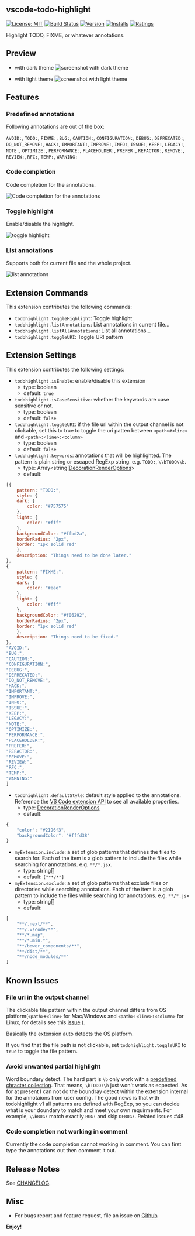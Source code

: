 vscode-todo-highlight
---
[![License: MIT](https://img.shields.io/badge/License-MIT-brightgreen.svg)](https://opensource.org/licenses/MIT) [![Build Status](https://travis-ci.org/wayou/vscode-todo-highlight.svg?branch=master)](https://travis-ci.org/wayou/vscode-todo-highlight) [![Version](https://vsmarketplacebadge.apphb.com/version-short/wayou.vscode-todo-highlight.svg)](https://marketplace.visualstudio.com/items?itemName=wayou.vscode-todo-highlight) [![Installs](https://vsmarketplacebadge.apphb.com/installs-short/wayou.vscode-todo-highlight.svg)](https://marketplace.visualstudio.com/items?itemName=wayou.vscode-todo-highlight) [![Ratings](https://vsmarketplacebadge.apphb.com/rating-short/wayou.vscode-todo-highlight.svg)](https://marketplace.visualstudio.com/items?itemName=wayou.vscode-todo-highlight)

Highlight TODO, FIXME, or whatever annotations.

## Preview

- with dark theme
![screenshot with dark theme](./assets/screenshot_dark.png)

- with light theme
![screenshot with light theme](./assets/screenshot_light.png)


## Features

### Predefined annotations

Following annotations are out of the box:

`AVOID:`,
`TODO:`,
`FIXME:`,
`BUG:`,
`CAUTION:`,
`CONFIGURATION:`,
`DEBUG:`,
`DEPRECATED:`,
`DO_NOT_REMOVE:`,
`HACK:`,
`IMPORTANT:`,
`IMPROVE:`,
`INFO:`,
`ISSUE:`,
`KEEP:`,
`LEGACY:`,
`NOTE:`,
`OPTIMIZE:`,
`PERFORMANCE:`,
`PLACEHOLDER:`,
`PREFER:`,
`REFACTOR:`,
`REMOVE:`,
`REVIEW:`,
`RFC:`,
`TEMP:`,
`WARNING:`


### Code completion

Code completion for the annotations.

![Code completion for the annotations](./assets/code_completion.gif)


### Toggle highlight

Enable/disable the highlight.

![toggle highlight](./assets/toggle_highlight.gif)


### List annotations

Supports both for current file and the whole project.

![list annotations](./assets/list_annotations.gif)


## Extension Commands

This extension contributes the following commands:

- `todohighlight.toggleHighlight`: Toggle highlight
- `todohighlight.listAnnotations`: List annotations in current file...
- `todohighlight.listAllAnnotations`: List all annotations...
- `todohighlight.toggleURI`: Toggle URI pattern


## Extension Settings

This extension contributes the following settings:

- `todohighlight.isEnable`: enable/disable this extension
    - type: boolean
    - default: `true`
- `todohighlight.isCaseSensitive`: whether the keywords are case sensitive or not.
    - type: boolean
    - default: `false`
- `todohighlight.toggleURI`: if the file uri within the output channel is not clickable, set this to true to toggle the uri patten between `<path>#<line>` and `<path>:<line>:<column>`
    - type: boolean
    - default: `false`
- `todohighlight.keywords`: annotations that will be highlighted. The pattern is plain string or escaped RegExp string. e.g. `TODO:`, `\\bTODO\\b`.
    - type: Array<string|[DecorationRenderOptions](https://code.visualstudio.com/docs/extensionAPI/vscode-api#DecorationRenderOptions)>
    - default: 
```js
[{
    pattern: "TODO:",
    style: {
    dark: {
        color: "#757575"
    },
    light: {
        color: "#fff"
    },
    backgroundColor: "#ffbd2a",
    borderRadius: "2px",
    border: "1px solid red"
    },
    description: "Things need to be done later."
},
{
    pattern: "FIXME:",
    style: {
    dark: {
        color: "#eee"
    },
    light: {
        color: "#fff"
    },
    backgroundColor: "#f06292",
    borderRadius: "2px",
    border: "1px solid red"
    },
    description: "Things need to be fixed."
},
"AVOID:",
"BUG:",
"CAUTION:",
"CONFIGURATION:",
"DEBUG:",
"DEPRECATED:",
"DO_NOT_REMOVE:",
"HACK:",
"IMPORTANT:",
"IMPROVE:",
"INFO:",
"ISSUE:",
"KEEP:",
"LEGACY:",
"NOTE:",
"OPTIMIZE:",
"PERFORMANCE:",
"PLACEHOLDER:",
"PREFER:",
"REFACTOR:",
"REMOVE:",
"REVIEW:",
"RFC:",
"TEMP:",
"WARNING:"
]
```
- `todohighlight.defaultStyle`: default style applied to the annotations. Reference the [VS Code extension API](https://code.visualstudio.com/docs/extensionAPI/vscode-api#DecorationRenderOptions) to see all available properties.
    - type: [DecorationRenderOptions](https://code.visualstudio.com/docs/extensionAPI/vscode-api#DecorationRenderOptions)
    - default: 
```js
{
    "color": "#2196f3",
    "backgroundColor": "#fffd38"
}
```
- `myExtension.include`: a set of glob patterns that defines the files to search for. Each of the item is a glob pattern to include the files while searching for annotations. e.g. `**/*.jsx`.
    - type: string[]
    - default: `["**/*"]`
- `myExtension.exclude`: a set of glob patterns that exclude files or directories while searching annotations. Each of the item is a glob pattern to include the files while searching for annotations. e.g. `**/*.jsx`
    - type: string[]
    - default:
```js
[
    "**/.next/**",
    "**/.vscode/**",
    "**/*.map",
    "**/*.min.*",
    "**/bower_components/**",
    "**/dist/**",
    "**/node_modules/**"
]
```


## Known Issues

### File uri in the output channel
 The clickable file pattern within the output channel differs from OS platform(`<path>#<line>` for Mac/Windows and `<path>:<line>:<column>` for Linux, for details see this [issue](https://github.com/Microsoft/vscode/issues/586) ). 

 Basically the extension auto detects the OS platform.

 If you find that the file path is not clickable, set `todohighlight.toggleURI` to `true` to toggle the file pattern.
  

### Avoid unwanted partial highlight

Word boundary detect. The hard part is `\b` only work with a [predefined chracter collection](http://www.ecma-international.org/ecma-262/5.1/#sec-15.10.2.6). That means, `\bTODO:\b` just won't work as ecpected. As for at present I can not do the boundray detect within the extension internal for the annotaions from user config. The good news is that with todohighlight v1 all patterns are defined with RegExp, so you can decide what is your doundary to match and meet your own requirments. For example, `\\bBUG:` match exactlly `BUG:` and skip `DEBUG:`. Related issues #48.


### Code completion not working in comment

Currently the code completion cannot working in comment. You can first type the annotations out then comment it out.


## Release Notes

See [CHANGELOG](./CHANGELOG.md).


## Misc

- For bugs report and feature request, file an issue on [Github](https://github.com/wayou/vscode-todo-highlight/issues)


**Enjoy!**
